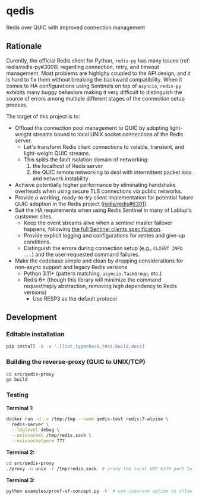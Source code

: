 # qedis
Redis over QUIC with improved connection management


## Rationale

Curently, the official Redis client for Python, `redis-py` has many issues (ref: redis/redis-py#3008) regarding connection, retry, and timeout management.
Most problems are highlghy coupled to the API design, and it is hard to fix them without breaking the backward compatibility.
When it comes to HA configurations using Sentinels on top of `asyncio`, `redis-py` exhibits many buggy behaviors making it very difficult to distinguish the source of errors among multiple different stages of the connection setup process.

The target of this project is to:

* Offload the connection pool management to QUIC by adopting light-weight streams bound to local UNIX socket connections of the Redis server.
  - Let's transform Redis client connections to volatile, transient, and light-weight QUIC streams.
  - This splits the fault isolation domain of networking:
    1) the localhost of Redis server
    2) the QUIC remote networking to deal with intermittent packet loss and network instability
* Achieve potentially higher performance by eliminating handshake overheads when using secure TLS connections via public networks.
* Provide a working, ready-to-try client implementation for potential future QUIC adoption in the Redis project ([redis/redis#6301](https://github.com/redis/redis/issues/6301)).
* Suit the HA requirements when using Redis Sentinel in many of Lablup's customer sites.
  - Keep the event streams alive when a sentinel master failover happens, following [the full Sentinel clients specification](https://redis.io/docs/reference/sentinel-clients/).
  - Provide explicit logging and configurations for retries and give-up conditions.
  - Distinguish the errors during connection setup (e.g., `CLIENT INFO ...`) and the user-requested command failures.
* Make the codebase simple and clean by dropping considerations for non-async support and legacy Redis versions
  - Python 3.11+ (pattern matching, `asyncio.TaskGroup`, etc.)
  - Redis 6+ (though this library will minimize the command request/reply abstraction, removing high dependency to Redis versions)
    - Use RESP3 as the default protocol


## Development

### Editable installation

```sh
pip install -U -e '.[lint,typecheck,test,build,docs]'
```

### Building the reverse-proxy (QUIC to UNIX/TCP)

```sh
cd src/qedis-proxy
go build
```

### Testing

**Terminal 1:**
```sh
docker run -d -v /tmp:/tmp --name qedis-test redis:7-alpine \
  redis-server \
  --loglevel debug \
  --unixsocket /tmp/redis.sock \
  --unixsocketperm 777
```

**Terminal 2:**
```sh
cd src/qedis-proxy
./proxy -u unix -r /tmp/redis.sock  # proxy the local UDP 6379 port to the Redis
```

**Terminal 3:**
```sh
python examples/proof-of-concept.py -k  # use insecure option to allow self-signed cert
```
